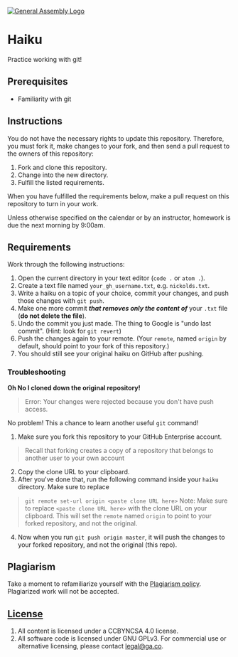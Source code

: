 [![General Assembly Logo](https://camo.githubusercontent.com/1a91b05b8f4d44b5bbfb83abac2b0996d8e26c92/687474703a2f2f692e696d6775722e636f6d2f6b6538555354712e706e67)](https://generalassemb.ly/education/web-development-immersive)

# Haiku

Practice working with git!

## Prerequisites

* Familiarity with git

## Instructions

You do not have the necessary rights to update this repository. Therefore, you
must fork it, make changes to your fork, and then send a pull request to the
owners of this repository:

1. Fork and clone this repository.
1. Change into the new directory.
1. Fulfill the listed requirements.

When you have fulfilled the requirements below, make a pull request on this
repository to turn in your work.

Unless otherwise specified on the calendar or by an instructor, homework is due
the next morning by 9:00am.

## Requirements

Work through the following instructions:

1. Open the current directory in your text editor (`code .` or `atom .`).
1. Create a text file named `your_gh_username.txt`, e.g. `nickolds.txt`.
1. Write a haiku on a topic of your choice, commit your changes, and push those changes with `git push`.
1. Make one more commit ***that removes only the content of*** your `.txt` file (**do not delete the file**).
1. Undo the commit you just made. The thing to Google is "undo last commit". (Hint: look for `git revert`)
1. Push the changes again to your remote. (Your `remote`, named `origin` by default, should point to your fork of this repository.)
1. You should still see your original haiku on GitHub after pushing.

### Troubleshooting

**Oh No I cloned down the original repository!**

> Error: Your changes were rejected because you don't have push access.

No problem! This a chance to learn another useful `git` command!

1. Make sure you fork this repository to your GitHub Enterprise account.
  > Recall that forking creates a copy of a repository that belongs to another user to your own account
2. Copy the clone URL to your clipboard.
3. After you've done that, run the following command inside your `haiku` directory. Make sure to replace
  > `git remote set-url origin <paste clone URL here>`
  > Note: Make sure to replace `<paste clone URL here>` with the clone URL on your clipboard.
  > This will set the `remote` named `origin` to point to your forked repository, and not the original.
4. Now when you run `git push origin master`, it will push the changes to your forked repository, and not the original (this repo).

## Plagiarism

Take a moment to refamiliarize yourself with the [Plagiarism policy](https://git.generalassemb.ly/DC-WDI/Administrative/blob/master/plagiarism.md). Plagiarized work will not be accepted.

## [License](LICENSE)

1.  All content is licensed under a CC­BY­NC­SA 4.0 license.
1.  All software code is licensed under GNU GPLv3. For commercial use or
    alternative licensing, please contact legal@ga.co.
